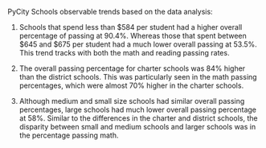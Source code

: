 PyCity Schools observable trends based on the data analysis:


1. Schools that spend less than $584 per student had a higher overall percentage of passing at 90.4%. Whereas those that spent between $645 and $675 per student had a much lower overall passing at 53.5%. This trend tracks with both the math and reading passing rates. 

2. The overall passing percentage for charter schools was 84% higher than the district schools. This was particularly seen in the math passing percentages, which were almost 70% higher in the charter schools. 

3. Although medium and small size schools had similar overall passing percentages, large schools had much lower overall passing percentage at 58%. Similar to the differences in the charter and district schools, the disparity between small and medium schools and larger schools was in the percentage passing math.
